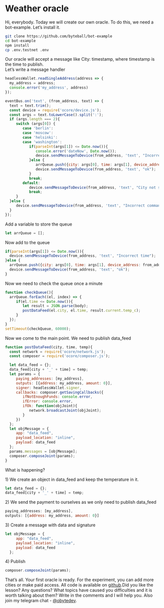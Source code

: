 # Weather oracle

Hi, everybody. Today we will create our own oracle. To do this, we need a bot-example. Let’s install it.

```bash
git clone https://github.com/byteball/bot-example
cd bot-example
npm install
cp .env.testnet .env
```

Our oracle will accept a message like City: timestamp, where timestamp is the time to publish.\
Let’s write a message handler

```javascript
headlessWallet.readSingleAddress(address => {
  my_address = address;
  console.error('my_address', address)
});

eventBus.on('text', (from_address, text) => {
  text = text.trim();
  const device = require('ocore/device.js');
  const args = text.toLowerCase().split(':');
  if (args.length === 2){
     switch (args[0]) {
        case 'berlin':
        case 'moscow':
        case 'helsinki':
        case 'washington':
           if(parseInt(args[1]) <= Date.now()){
              console.error('dateNow', Date.now());
              device.sendMessageToDevice(from_address, 'text', "Incorrect time");
           }else {
              arrQueue.push({city: args[0], time: args[1], device_address: from_address});
              device.sendMessageToDevice(from_address, 'text', "ok");
           }
           break;
        default:
           device.sendMessageToDevice(from_address, 'text', "City not support");
           break;
     }
  }else {
     device.sendMessageToDevice(from_address, 'text', "Incorrect command");
  }
});
```

Add a variable to store the queue

```javascript
let arrQueue = [];
```

Now add to the queue

```javascript
if(parseInt(args[1]) <= Date.now()){
  device.sendMessageToDevice(from_address, 'text', "Incorrect time");
}else {
  arrQueue.push({city: args[0], time: args[1], device_address: from_address});
  device.sendMessageToDevice(from_address, 'text', "ok");
}
```

Now we need to check the queue once a minute

```javascript
function checkQueue(){
  arrQueue.forEach((el, index) => {
     if(el.time <= Date.now()){
        let result = JSON.parse(body);
        postDataFeed(el.city, el.time, result.current.temp_c);
     }
  });
}
setTimeout(checkQueue, 60000);
```

Now we come to the main point. We need to publish data\_feed

```javascript
function postDataFeed(city, time, temp){
  const network = require('ocore/network.js');
  const composer = require('ocore/composer.js');

  let data_feed = {};
  data_feed[city + '_' + time] = temp;
  let params = {
     paying_addresses: [my_address],
     outputs: [{address: my_address, amount: 0}],
     signer: headlessWallet.signer,
     callbacks: composer.getSavingCallbacks({
        ifNotEnoughFunds: console.error,
        ifError: console.error,
        ifOk: function(objJoint){
           network.broadcastJoint(objJoint);
        }
     })
  };
  let objMessage = {
     app: "data_feed",
     payload_location: "inline",
     payload: data_feed
  };
  params.messages = [objMessage];
  composer.composeJoint(params);
}
```

What is happening?

1\) We create an object in data\_feed and keep the temperature in it.

```javascript
let data_feed = {};
data_feed[city + '_' + time] = temp;
```

2\) We send the payment to ourselves as we only need to publish data\_feed

```javascript
paying_addresses: [my_address],
outputs: [{address: my_address, amount: 0}]
```

3\) Create a message with data and signature

```javascript
let objMessage = {
     app: "data_feed",
     payload_location: "inline",
     payload: data_feed
  };
```

4\) Publish

```javascript
composer.composeJoint(params);
```

That’s all. Your first oracle is ready. For the experiment, you can add more cities or make paid access. All code is available on [github](https://github.com/xJeneKx/tutorial-3).Did you like the lesson? Any questions? What topics have caused you difficulties and it is worth talking about them? Write in the comments and I will help you. Also join my telegram chat - [@obytedev](https://t.me/obytedev).
